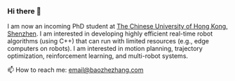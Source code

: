 ### Hi there 👋

<!--
**zhangbaozhe/zhangbaozhe** is a ✨ _special_ ✨ repository because its `README.md` (this file) appears on your GitHub profile.

Here are some ideas to get you started:

- 🔭 I’m currently working on ...
- 🌱 I’m currently learning ...
- 👯 I’m looking to collaborate on ...
- 🤔 I’m looking for help with ...
- 💬 Ask me about ...
- 📫 How to reach me: ...
- 😄 Pronouns: ...
- ⚡ Fun fact: ...
-->
I am now an incoming PhD student at [The Chinese University of Hong Kong, Shenzhen](https://www.cuhk.edu.cn/en). I am interested in developing highly efficient real-time robot algorithms (using C++) that can run with limited resources (e.g., edge computers on robots). I am interested in motion planning, trajectory optimization, reinforcement learning, and multi-robot systems.

<!--
🤔 Recent news: 
- 🔭 The source code of CoNi-MPC is released! Please check [CoNi-MPC](https://fast-fire.github.io/CoNi-MPC/) for more information.
- 🌱 I finished my RA internship at Fast Lab, ZJU (2022/06 - 2023/08).
-  ⚡ I am learning reinforcement learning.
-  ⚡ I am learning computer graphics. 
-->

📫 How to reach me: email@baozhezhang.com


